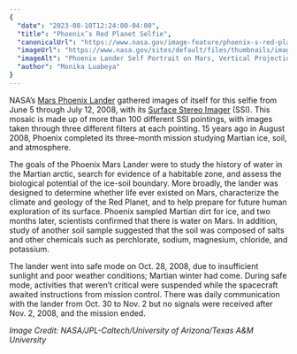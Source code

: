 ```yaml
---
{
  "date": "2023-08-10T12:24:00-04:00",
  "title": "Phoenix’s Red Planet Selfie",
  "canonicalUrl": "https://www.nasa.gov/image-feature/phoenix-s-red-planet-selfie",
  "imageUrl": "https://www.nasa.gov/sites/default/files/thumbnails/image/pia11719orig.jpg",
  "imageAlt": "Phoenix Lander Self Portrait on Mars, Vertical Projection",
  "author": "Monika Luabeya"
}
---
```


NASA’s [Mars Phoenix Lander](https://solarsystem.nasa.gov/missions/phoenix/in-depth/) gathered images of itself for this selfie from June 5 through July 12, 2008, with its [Surface Stereo Imager](https://www.nasa.gov/mission_pages/phoenix/spacecraft/ssi.html) (SSI). This mosaic is made up of more than 100 different SSI pointings, with images taken through three different filters at each pointing. 15 years ago in August 2008, Phoenix completed its three-month mission studying Martian ice, soil, and atmosphere.

The goals of the Phoenix Mars Lander were to study the history of water in the Martian arctic, search for evidence of a habitable zone, and assess the biological potential of the ice-soil boundary. More broadly, the lander was designed to determine whether life ever existed on Mars, characterize the climate and geology of the Red Planet, and to help prepare for future human exploration of its surface. Phoenix sampled Martian dirt for ice, and two months later, scientists confirmed that there is water on Mars. In addition, study of another soil sample suggested that the soil was composed of salts and other chemicals such as perchlorate, sodium, magnesium, chloride, and potassium.

The lander went into safe mode on Oct. 28, 2008, due to insufficient sunlight and poor weather conditions; Martian winter had come. During safe mode, activities that weren’t critical were suspended while the spacecraft awaited instructions from mission control. There was daily communication with the lander from Oct. 30 to Nov. 2 but no signals were received after Nov. 2, 2008, and the mission ended.

_Image Credit: NASA/JPL-Caltech/University of Arizona/Texas A&M University_
